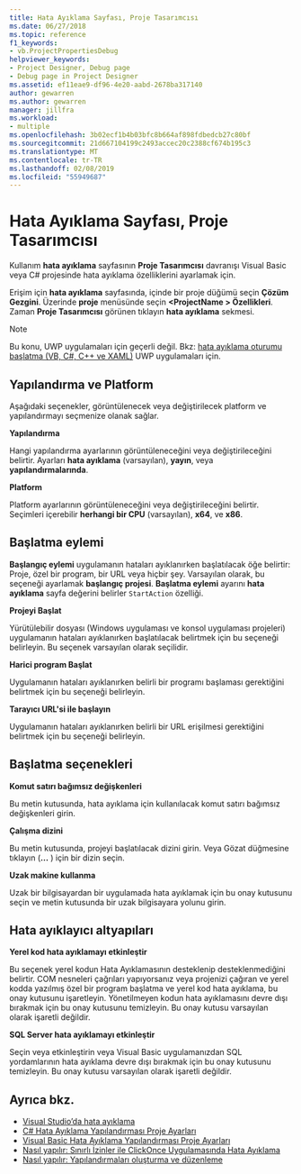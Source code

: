 ```yaml
---
title: Hata Ayıklama Sayfası, Proje Tasarımcısı
ms.date: 06/27/2018
ms.topic: reference
f1_keywords:
- vb.ProjectPropertiesDebug
helpviewer_keywords:
- Project Designer, Debug page
- Debug page in Project Designer
ms.assetid: ef11eae9-df96-4e20-aabd-2678ba317140
author: gewarren
ms.author: gewarren
manager: jillfra
ms.workload:
- multiple
ms.openlocfilehash: 3b02ecf1b4b03bfc8b664af898fdbedcb27c80bf
ms.sourcegitcommit: 21d667104199c2493accec20c2388cf674b195c3
ms.translationtype: MT
ms.contentlocale: tr-TR
ms.lasthandoff: 02/08/2019
ms.locfileid: "55949687"
---
```

# <a name="debug-page-project-designer"></a>Hata Ayıklama Sayfası, Proje Tasarımcısı

Kullanım **hata ayıklama** sayfasının **Proje Tasarımcısı** davranışı Visual Basic veya C# projesinde hata ayıklama özelliklerini ayarlamak için.

Erişim için **hata ayıklama** sayfasında, içinde bir proje düğümü seçin **Çözüm Gezgini**. Üzerinde **proje** menüsünde seçin  **\<ProjectName > Özellikleri**. Zaman **Proje Tasarımcısı** görünen tıklayın **hata ayıklama** sekmesi.

> [!NOTE]
> Bu konu, UWP uygulamaları için geçerli değil. Bkz: [hata ayıklama oturumu başlatma (VB, C#, C++ ve XAML)](../../debugger/start-a-debugging-session-for-a-store-app-in-visual-studio-vb-csharp-cpp-and-xaml.md) UWP uygulamaları için.

## <a name="configuration-and-platform"></a>Yapılandırma ve Platform

Aşağıdaki seçenekler, görüntülenecek veya değiştirilecek platform ve yapılandırmayı seçmenize olanak sağlar.

**Yapılandırma**

Hangi yapılandırma ayarlarının görüntüleneceğini veya değiştirileceğini belirtir. Ayarları **hata ayıklama** (varsayılan), **yayın**, veya **yapılandırmalarında**.

**Platform**

Platform ayarlarının görüntüleneceğini veya değiştirileceğini belirtir. Seçimleri içerebilir **herhangi bir CPU** (varsayılan), **x64**, ve **x86**.

## <a name="start-action"></a>Başlatma eylemi

**Başlangıç eylemi** uygulamanın hataları ayıklanırken başlatılacak öğe belirtir: Proje, özel bir program, bir URL veya hiçbir şey. Varsayılan olarak, bu seçeneği ayarlamak **başlangıç projesi**. **Başlatma eylemi** ayarını **hata ayıklama** sayfa değerini belirler `StartAction` özelliği.

**Projeyi Başlat**

Yürütülebilir dosyası (Windows uygulaması ve konsol uygulaması projeleri) uygulamanın hataları ayıklanırken başlatılacak belirtmek için bu seçeneği belirleyin. Bu seçenek varsayılan olarak seçilidir.

**Harici program Başlat**

Uygulamanın hataları ayıklanırken belirli bir programı başlaması gerektiğini belirtmek için bu seçeneği belirleyin.

**Tarayıcı URL'si ile başlayın**

Uygulamanın hataları ayıklanırken belirli bir URL erişilmesi gerektiğini belirtmek için bu seçeneği belirleyin.

## <a name="start-options"></a>Başlatma seçenekleri

**Komut satırı bağımsız değişkenleri**

Bu metin kutusunda, hata ayıklama için kullanılacak komut satırı bağımsız değişkenleri girin.

**Çalışma dizini**

Bu metin kutusunda, projeyi başlatılacak dizini girin. Veya Gözat düğmesine tıklayın (**...** ) için bir dizin seçin.

**Uzak makine kullanma**

Uzak bir bilgisayardan bir uygulamada hata ayıklamak için bu onay kutusunu seçin ve metin kutusunda bir uzak bilgisayara yolunu girin.

## <a name="debugger-engines"></a>Hata ayıklayıcı altyapıları

**Yerel kod hata ayıklamayı etkinleştir**

Bu seçenek yerel kodun Hata Ayıklamasının desteklenip desteklenmediğini belirtir. COM nesneleri çağrıları yapıyorsanız veya projenizi çağıran ve yerel kodda yazılmış özel bir program başlatma ve yerel kod hata ayıklama, bu onay kutusunu işaretleyin. Yönetilmeyen kodun hata ayıklamasını devre dışı bırakmak için bu onay kutusunu temizleyin. Bu onay kutusu varsayılan olarak işaretli değildir.

**SQL Server hata ayıklamayı etkinleştir**

Seçin veya etkinleştirin veya Visual Basic uygulamanızdan SQL yordamlarının hata ayıklama devre dışı bırakmak için bu onay kutusunu temizleyin. Bu onay kutusu varsayılan olarak işaretli değildir.

## <a name="see-also"></a>Ayrıca bkz.

- [Visual Studio’da hata ayıklama](../../debugger/debugger-feature-tour.md)
- [C# Hata Ayıklama Yapılandırması Proje Ayarları](../../debugger/project-settings-for-csharp-debug-configurations.md)
- [Visual Basic Hata Ayıklama Yapılandırması Proje Ayarları](../../debugger/project-settings-for-a-visual-basic-debug-configuration.md)
- [Nasıl yapılır: Sınırlı İzinler ile ClickOnce Uygulamasında Hata Ayıklama](../../deployment/how-to-debug-a-clickonce-application-with-restricted-permissions.md)
- [Nasıl yapılır: Yapılandırmaları oluşturma ve düzenleme](../../ide/how-to-create-and-edit-configurations.md)